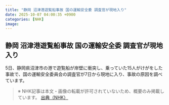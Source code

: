 ```yaml
---
title: "静岡 沼津港遊覧船事故 国の運輸安全委 調査官が現地入り"
date: 2025-10-07 04:00:35 +0900
categories: [NHK]
image: 
---
```

## 静岡 沼津港遊覧船事故 国の運輸安全委 調査官が現地入り

5日、静岡県沼津市の港で遊覧船が岸壁に衝突し、乗っていた15人がけがをした事故で、国の運輸安全委員会の調査官が7日から現地に入り、事故の原因を調べています。

> ※ NHK記事は本文・画像の転載が許可されていないため、概要のみ掲載しています。
[出典（NHK）](http://www3.nhk.or.jp/news/html/20251007/k10014943321000.html)
